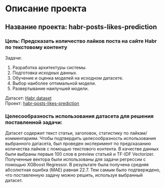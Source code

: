 # Описание проекта
## Название проекта: habr-posts-likes-prediction
### Цель: Предсказать количество лайков поста на сайте Habr по текстовому контенту

Задачи:
1. Разработка архитектуры системы.
2. Подготовка исходных данных.
3. Обучение и оценка моделей на исходном датасете.
4. Выбор наиболее оптимальной модели.
5. Развертывание наилучшей модели.  

Датасет: [Habr dataset](https://huggingface.co/datasets/IlyaGusev/habr)  
Проект: [habr-posts-likes-prediction](https://github.com/P-a-V-e-LL/habr-posts-likes-prediction)

### Целесообразность использования датасета для решения поставленной задачи:
Датасет содержит текст статьи, заголовок, статистику по лайкам/комментариям.
Чтобы подтвердить целесообразность использования выбранного датасета, был проведен эксперимент по предсказанию количества лайков с помощью текстового контента. В качестве данных были выбраны первые 100 слов в preview статьей и TF-IDF Vectorizer. Полученные вектора были использованы для задачи регрессии с помощью XGBoost Regressor. В результате была получена средняя абсолютная ошибка (MAE) равная 22.7. Тем самым было подтверждено, что поставленную задачу можно решить, используя выбранный датасет.
